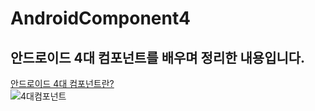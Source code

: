 # AndroidComponent4  
## 안드로이드 4대 컴포넌트를 배우며 정리한 내용입니다.  
[안드로이드 4대 컴포넌트란?](https://hegunhee.tistory.com/13)  
![4대컴포넌트](https://user-images.githubusercontent.com/57277631/139266852-22519315-3474-436e-8c23-4c6a708d5085.png)
